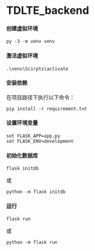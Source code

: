 # TDLTE_backend
#### 创建虚拟环境
```
py -3 -m venv venv
```
#### 激活虚拟环境
```
.\venv\Scirpts\activate
```
#### 安装依赖
在项目路径下执行以下命令：
```
pip install -r requirement.txt
```
#### 设置环境变量
```
set FLASK_APP=app.py
set FLASK_ENV=development
```
#### 初始化数据库
```
flask initdb
```
或
```
python -m flask initdb
```
#### 运行
```
flask run
```
或
```
python -m flask run
```

